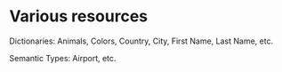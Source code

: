 # Various resources

Dictionaries: Animals, Colors, Country, City, First Name, Last Name, etc.

Semantic Types: Airport, etc.
